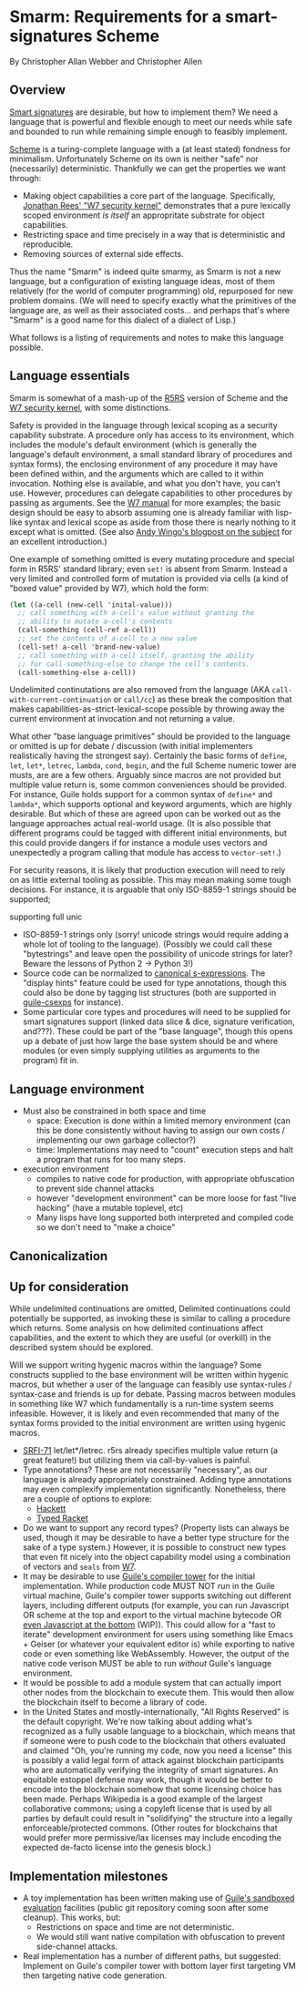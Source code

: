 # Smarm: Requirements for a smart-signatures Scheme

By Christopher Allan Webber and Christopher Allen

## Overview

[Smart signatures](https://github.com/WebOfTrustInfo/ID2020DesignWorkshop/blob/master/draft-documents/smarter-signatures.md)
are desirable, but how to implement them?
We need a language that is powerful and flexible enough to meet our
needs while safe and bounded to run while remaining simple enough
to feasibly implement.

[Scheme](https://en.wikipedia.org/wiki/Scheme_programming_language)
is a turing-complete language with a (at least stated) fondness for
minimalism.
Unfortunately Scheme on its own is neither "safe" nor (necessarily)
deterministic.
Thankfully we can get the properties we want through:

-   Making object capabilities a core part of the language.
    Specifically, [Jonathan Rees' "W7 security kernel"](http://mumble.net/~jar/pubs/secureos/secureos.html)
    demonstrates that a pure lexically scoped environment *is itself*
    an appropritate substrate for object capabilities.
-   Restricting space and time precisely in a way that is
    deterministic and reproducible.
-   Removing sources of external side effects.

Thus the name "Smarm" is indeed quite smarmy, as Smarm is not a new
language, but a configuration of existing language ideas, most of them
relatively (for the world of computer programming) old, repurposed for
new problem domains.
(We will need to specify exactly what the primitives of the language
are, as well as their associated costs... and perhaps that's where
"Smarm" is a good name for this dialect of a dialect of Lisp.)

What follows is a listing of requirements and notes to make this
language possible.

## Language essentials

Smarm is somewhat of a mash-up of the
[R5RS](http://www.schemers.org/Documents/Standards/R5RS/)
version of Scheme and the
[W7 security kernel](http://mumble.net/~jar/pubs/secureos/secureos.html),
with some distinctions.

Safety is provided in the language through lexical scoping as a
security capability substrate.
A procedure only has access to its environment, which includes the
module's default environment (which is generally the language's
default environment, a small standard library of procedures and syntax
forms), the enclosing environment of any procedure it may have been
defined within, and the arguments which are called to it within
invocation.
Nothing else is available, and what you don't have, you can't use.
However, procedures can delegate capabilities to other procedures
by passing as arguments.
See the [W7 manual](http://mumble.net/~jar/pubs/secureos/secureos.html)
for more examples; the basic design should be easy to absorb assuming
one is already familiar with lisp-like syntax and lexical scope
as aside from those there is nearly nothing to it except what is
omitted.
(See also [Andy Wingo's blogpost on the subject](https://wingolog.org/archives/2011/03/19/bart-and-lisa-hacker-edition)
for an excellent introduction.)

One example of something omitted is every mutating procedure and
special form in R5RS' standard library; even `set!` is absent from
Smarm.
Instead a very limited and controlled form of mutation is provided via
cells (a kind of "boxed value" provided by W7), which hold the form:

``` scheme
(let ((a-cell (new-cell 'inital-value)))
  ;; call something with a-cell's value without granting the
  ;; ability to mutate a-cell's contents
  (call-something (cell-ref a-cell))
  ;; set the contents of a-cell to a new value
  (cell-set! a-cell 'brand-new-value)
  ;; call something with a-cell itself, granting the ability
  ;; for call-something-else to change the cell's contents.
  (call-something-else a-cell))
```

Undelimited continutations are also removed from the language (AKA
`call-with-current-continuation` or `call/cc`) as these break the
composition that makes capabilities-as-strict-lexical-scope possible
by throwing away the current environment at invocation and not
returning a value.

What other "base language primitives" should be provided to the
language or omitted is up for debate / discussion (with initial
implementers realistically having the strongest say).
Certainly the basic forms of `define`, `let`, `let*`, `letrec`,
`lambda`, `cond`, `begin`, and the full Scheme numeric tower are
musts, are are a few others.
Arguably since macros are not provided but multiple value return is,
some common conveniences should be provided.
For instance, Guile holds support for a common syntax of `define*` and
`lambda*`, which supports optional and keyword arguments, which are
highly desirable.
But which of these are agreed upon can be worked out as the language
approaches actual real-world usage.
(It is also possible that different programs could be tagged with
different initial environments, but this could provide dangers if for
instance a module uses vectors and unexpectedly a program calling
that module has access to `vector-set!`.)

For security reasons, it is likely that production execution will
need to rely on as little external tooling as possible.
This may mean making some tough decisions.
For instance, it is arguable that only ISO-8859-1 strings should
be supported;

supporting full unic

-   ISO-8859-1 strings only (sorry! unicode strings would require
    adding a whole lot of tooling to the language).
    (Possibly we could call these "bytestrings" and leave open
    the possibility of unicode strings for later?
    Beware the lessons of Python 2 -> Python 3!)
-   Source code can be normalized to
    [canonical s-expressions](http://people.csail.mit.edu/rivest/Sexp.txt).
    The "display hints" feature could be used for type annotations,
    though this could also be done by tagging list structures
    (both are supported in [guile-csexps](https://gitlab.com/dustyweb/guile-csexps)
    for instance).
-   Some particular core types and procedures will need to be supplied
    for smart signatures support (linked data slice & dice, signature
    verification, and???).
    These could be part of the "base language", though this opens up
    a debate of just how large the base system should be and where
    modules (or even simply supplying utilities as arguments to the
    program) fit in.

## Language environment

-   Must also be constrained in both space and time
    -   space: Execution is done within a limited memory environment
        (can this be done consistently without having to assign our own
        costs / implementing our own garbage collector?)
    -   time: Implementations may need to "count" execution steps and
        halt a program that runs for too many steps.
-   execution environment
    -   compiles to native code for production, with appropriate obfuscation
        to prevent side channel attacks
    -   however "development environment" can be more loose for fast
        "live hacking" (have a mutable toplevel, etc)
    -   Many lisps have long supported both interpreted and compiled
        code so we don't need to "make a choice"

## Canonicalization

## Up for consideration

While undelimited continuations are omitted, Delimited continuations
could potentially be supported, as invoking these is similar to
calling a procedure which returns.
Some analysis on how delimited continuations affect capabilities, and
the extent to which they are useful (or overkill) in the described
system should be explored.

Will we support writing hygenic macros within the language?
Some constructs supplied to the base environment will be written
within hygenic macros, but whether a user of the language can feasibly
use syntax-rules / syntax-case and friends is up for debate.
Passing macros between modules in something like W7 which
fundamentally is a run-time system seems infeasible.
However, it is likely and even recommended that many of the syntax
forms provided to the initial environment are written using hygenic
macros.


 - [SRFI-71](https://srfi.schemers.org/srfi-71/srfi-71.html) let/let\*/letrec.  r5rs already specifies multiple value
   return (a great feature!) but utilizing them via call-by-values
   is painful.
-   Type annotations?
    These are not necessarily "necessary", as our language is already
    appropriately constrained.
    Adding type annotations may even complexify implementation
    significantly.
    Nonetheless, there are a couple of options to explore:
    -   [Hackett](http://docs.racket-lang.org/hackett/guide.html)
    -   [Typed Racket](https://docs.racket-lang.org/ts-guide/)
-   Do we want to support any record types?
    (Property lists can always be used, though it may be desirable to
    have a better type structure for the sake of a type system.)
    However, it is possible to construct new types that even fit
    nicely into the object capability model using a combination of
    vectors and `seals` from
    [W7](http://mumble.net/~jar/pubs/secureos/secureos.html).
-   It may be desirable to use [Guile's compiler tower](https://www.gnu.org/software/guile/manual/html_node/Compiler-Tower.html) for the initial
    implementation.  While production code MUST NOT run in the Guile
    virtual machine, Guile's compiler tower supports switching out
    different layers, including different outputs (for example, you can
    run Javascript OR scheme at the top and export to the virtual machine
    bytecode OR [even Javascript at the bottom](https://lists.gnu.org/archive/html/guile-user/2017-08/msg00070.html) (WIP)).  This could allow
    for a "fast to iterate" development environment for users using
    something like Emacs + Geiser (or whatever your equivalent editor is)
    while exporting to native code or even something like WebAssembly.
    However, the output of the native code verison MUST be able to run
    *without* Guile's language environment.
-   It would be possible to add a module system that can actually import
    other nodes from the blockchain to execute them.  This would then
    allow the blockchain itself to become a library of code.
-   In the United States and mostly-internationally, "All Rights
    Reserved" is the default copyright.  We're now talking about adding
    what's recognized as a fully usable language to a blockchain, which
    means that if someone were to push code to the blockchain that
    others evaluated and claimed "Oh, you're running my code, now you
    need a license" this is possibly a valid legal form of attack against
    blockchain participants who are automatically verifying the integrity
    of smart signatures.  An equitable estoppel defense may work, though
    it would be better to encode into the blockchain somehow that some
    licensing choice has been made.  Perhaps Wikipedia is a good example
    of the largest collaborative commons; using a copyleft license that
    is used by all parties by default could result in "solidifying" the
    structure into a legally enforceable/protected commons.  (Other
    routes for blockchains that would prefer more permissive/lax
    licenses may include encoding the expected de-facto license into
    the genesis block.)

## Implementation milestones

-   A toy implementation has been written making use of
    [Guile's sandboxed evaluation](https://www.gnu.org/software/guile/manual/html_node/Sandboxed-Evaluation.html)
    facilities (public git repository coming soon after some cleanup).
    This works, but:
    -   Restrictions on space and time are not deterministic.
    -   We would still want native compilation with obfuscation to
        prevent side-channel attacks.
-   Real implementation has a number of different paths, but suggested:
    Implement on Guile's compiler tower with bottom layer first targeting
    VM then targeting native code generation.
